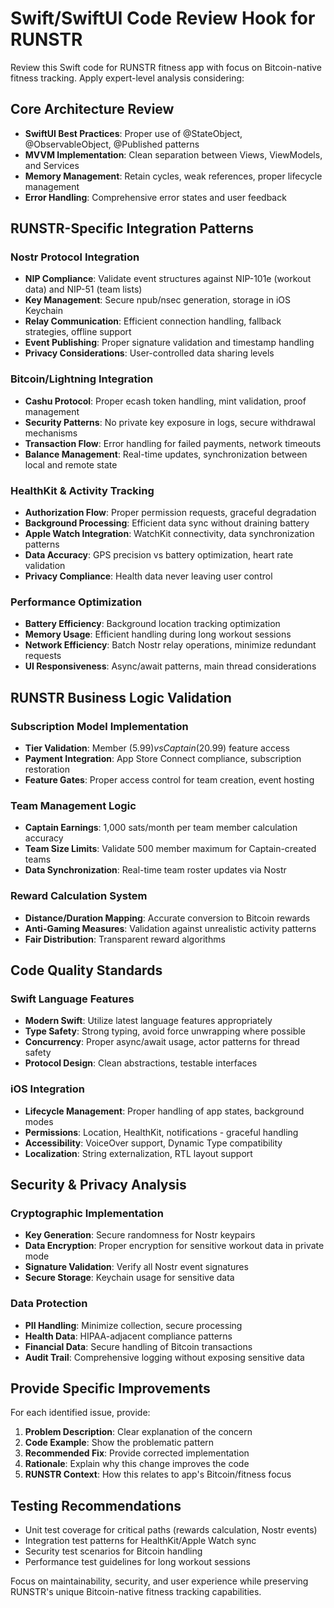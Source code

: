 # Swift/SwiftUI Code Review Hook for RUNSTR

Review this Swift code for RUNSTR fitness app with focus on Bitcoin-native fitness tracking. Apply expert-level analysis considering:

## Core Architecture Review
- **SwiftUI Best Practices**: Proper use of @StateObject, @ObservableObject, @Published patterns
- **MVVM Implementation**: Clean separation between Views, ViewModels, and Services
- **Memory Management**: Retain cycles, weak references, proper lifecycle management
- **Error Handling**: Comprehensive error states and user feedback

## RUNSTR-Specific Integration Patterns

### Nostr Protocol Integration
- **NIP Compliance**: Validate event structures against NIP-101e (workout data) and NIP-51 (team lists)
- **Key Management**: Secure npub/nsec generation, storage in iOS Keychain
- **Relay Communication**: Efficient connection handling, fallback strategies, offline support
- **Event Publishing**: Proper signature validation and timestamp handling
- **Privacy Considerations**: User-controlled data sharing levels

### Bitcoin/Lightning Integration
- **Cashu Protocol**: Proper ecash token handling, mint validation, proof management
- **Security Patterns**: No private key exposure in logs, secure withdrawal mechanisms
- **Transaction Flow**: Error handling for failed payments, network timeouts
- **Balance Management**: Real-time updates, synchronization between local and remote state

### HealthKit & Activity Tracking
- **Authorization Flow**: Proper permission requests, graceful degradation
- **Background Processing**: Efficient data sync without draining battery
- **Apple Watch Integration**: WatchKit connectivity, data synchronization patterns
- **Data Accuracy**: GPS precision vs battery optimization, heart rate validation
- **Privacy Compliance**: Health data never leaving user control

### Performance Optimization
- **Battery Efficiency**: Background location tracking optimization
- **Memory Usage**: Efficient handling during long workout sessions
- **Network Efficiency**: Batch Nostr relay operations, minimize redundant requests
- **UI Responsiveness**: Async/await patterns, main thread considerations

## RUNSTR Business Logic Validation

### Subscription Model Implementation
- **Tier Validation**: Member ($5.99) vs Captain ($20.99) feature access
- **Payment Integration**: App Store Connect compliance, subscription restoration
- **Feature Gates**: Proper access control for team creation, event hosting

### Team Management Logic
- **Captain Earnings**: 1,000 sats/month per team member calculation accuracy
- **Team Size Limits**: Validate 500 member maximum for Captain-created teams
- **Data Synchronization**: Real-time team roster updates via Nostr

### Reward Calculation System
- **Distance/Duration Mapping**: Accurate conversion to Bitcoin rewards
- **Anti-Gaming Measures**: Validation against unrealistic activity patterns
- **Fair Distribution**: Transparent reward algorithms

## Code Quality Standards

### Swift Language Features
- **Modern Swift**: Utilize latest language features appropriately
- **Type Safety**: Strong typing, avoid force unwrapping where possible
- **Concurrency**: Proper async/await usage, actor patterns for thread safety
- **Protocol Design**: Clean abstractions, testable interfaces

### iOS Integration
- **Lifecycle Management**: Proper handling of app states, background modes
- **Permissions**: Location, HealthKit, notifications - graceful handling
- **Accessibility**: VoiceOver support, Dynamic Type compatibility
- **Localization**: String externalization, RTL layout support

## Security & Privacy Analysis

### Cryptographic Implementation
- **Key Generation**: Secure randomness for Nostr keypairs
- **Data Encryption**: Proper encryption for sensitive workout data in private mode
- **Signature Validation**: Verify all Nostr event signatures
- **Secure Storage**: Keychain usage for sensitive data

### Data Protection
- **PII Handling**: Minimize collection, secure processing
- **Health Data**: HIPAA-adjacent compliance patterns
- **Financial Data**: Secure handling of Bitcoin transactions
- **Audit Trail**: Comprehensive logging without exposing sensitive data

## Provide Specific Improvements

For each identified issue, provide:
1. **Problem Description**: Clear explanation of the concern
2. **Code Example**: Show the problematic pattern
3. **Recommended Fix**: Provide corrected implementation
4. **Rationale**: Explain why this change improves the code
5. **RUNSTR Context**: How this relates to app's Bitcoin/fitness focus

## Testing Recommendations
- Unit test coverage for critical paths (rewards calculation, Nostr events)
- Integration test patterns for HealthKit/Apple Watch sync
- Security test scenarios for Bitcoin handling
- Performance test guidelines for long workout sessions

Focus on maintainability, security, and user experience while preserving RUNSTR's unique Bitcoin-native fitness tracking capabilities.